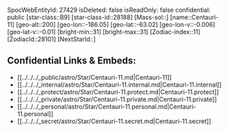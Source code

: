 ﻿---
location: [-63.02,-186.05,200]
type: Station
tags:
- astro/Star

---
SpocWebEntityId: 27429
isDeleted: false
isReadOnly: false
confidential: public
[star-class::B9]
[star-class-id::28188]
[Mass-sol::]
[name::Centauri-11]
[geo-alt::200]
[geo-lon::-186.05]
[geo-lat::-63.02]
[geo-lon-v::-0.006]
[geo-lat-v::-0.01]
[bright-min::31]
[bright-max::31]
[Zodiac-index::11]
[ZodiacId::28101]
[NextStarId::]



## Confidential Links & Embeds: 
- [[../../../_public/astro/Star/Centauri-11.md|Centauri-11]] 
- [[../../../_internal/astro/Star/Centauri-11.internal.md|Centauri-11.internal]] 
- [[../../../_protect/astro/Star/Centauri-11.protect.md|Centauri-11.protect]] 
- [[../../../_private/astro/Star/Centauri-11.private.md|Centauri-11.private]] 
- [[../../../_personal/astro/Star/Centauri-11.personal.md|Centauri-11.personal]] 
- [[../../../_secret/astro/Star/Centauri-11.secret.md|Centauri-11.secret]]

